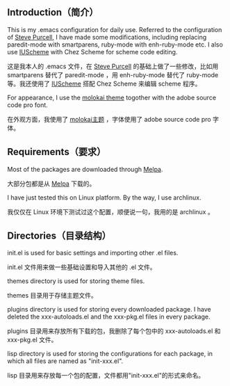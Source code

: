 ## Introduction（简介）

This is my .emacs configuration for daily use. Referred to the configuration of [Steve Purcell](https://github.com/purcell/emacs.d), I have made some modifications, including replacing paredit-mode with smartparens, ruby-mode with enh-ruby-mode etc. I also use [IUScheme](https://www.cs.indiana.edu/proglang/scheme/iuscheme.el) with Chez Scheme for scheme code editing.

这是我本人的 .emacs 文件，在 [Steve Purcell](https://github.com/purcell/emacs.d) 的基础上做了一些修改，比如用 smartparens 替代了 paredit-mode ，用 enh-ruby-mode 替代了 ruby-mode 等。我还使用了 [IUScheme](https://www.cs.indiana.edu/proglang/scheme/iuscheme.el) 搭配 Chez Scheme 来编辑 scheme 程序。

For appearance, I use the [molokai theme](https://github.com/hbin/molokai-theme) togother with the adobe source code pro font.

在外观方面，我使用了 [molokai主题](https://github.com/hbin/molokai-theme) ，字体使用了 adobe source code pro 字体。

## Requirements（要求）

Most of the packages are downloaded through [Melpa](http://melpa.org/).

大部分包都是从 [Melpa](http://melpa.org/) 下载的。

I have just tested this on Linux platform. By the way, I use archlinux.

我仅仅在 Linux 环境下测试过这个配置，顺便说一句，我用的是 archlinux 。

## Directories（目录结构）

init.el is used for basic settings and importing other .el files.

init.el 文件用来做一些基础设置和导入其他的 .el 文件。

themes directory is used for storing theme files.

themes 目录用于存储主题文件。

plugins directory is used for storing every downloaded package. I have deleted the xxx-autoloads.el and the xxx-pkg.el files in every package.

plugins 目录用来存放所有下载的包，我删除了每个包中的 xxx-autoloads.el 和 xxx-pkg.el 文件。

lisp directory is used for storing the configurations for each package, in which all files are named as "init-xxx.el".

lisp 目录用来存放每一个包的配置，文件都用"init-xxx.el"的形式来命名。
